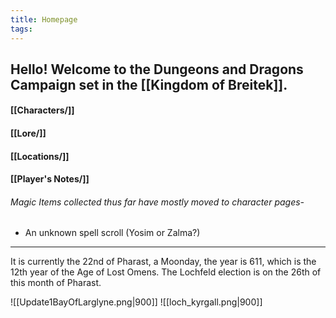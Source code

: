 ```yaml
---
title: Homepage
tags:
---
```

## Hello! Welcome to the Dungeons and Dragons Campaign set in the [[Kingdom of Breitek]].

#### [[Characters/]]
#### [[Lore/]]
#### [[Locations/]]
#### [[Player's Notes/]]

###### Magic Items collected thus far have mostly moved to character pages-

- An unknown spell scroll (Yosim or Zalma?)
---


It is currently the 22nd of Pharast, a Moonday, the year is 611, which is the 12th year of the Age of Lost Omens. The Lochfeld election is on the 26th of this month of Pharast.

![[Update1BayOfLarglyne.png|900]]
![[loch_kyrgall.png|900]]